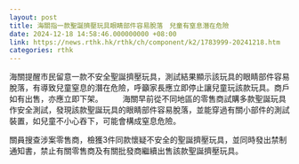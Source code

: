 ```yaml
---
layout: post
title: 海關指一款聖誕擠壓玩具眼睛部件容易脫落　兒童有窒息潛在危險
date: 2024-12-18 14:58:46.000000000 +08:00
link: https://news.rthk.hk/rthk/ch/component/k2/1783999-20241218.htm
categories: rthk
---
```


海關提醒市民留意一款不安全聖誕擠壓玩具，測試結果顯示該玩具的眼睛部件容易脫落，有導致兒童窒息的潛在危險，呼籲家長應立即停止讓兒童玩該款玩具。商戶如有出售，亦應立即下架。
　　 
海關早前從不同地區的零售商試購多款聖誕玩具作安全測試，發現該款聖誕玩具的眼睛部件容易脫落，並能穿過有關小部件的測試裝置，如兒童不小心吞下，可能會構成窒息危險。

關員搜查涉案零售商，檢獲3件同款懷疑不安全的聖誕擠壓玩具，並同時發出禁制通知書，禁止有關零售商及有關批發商繼續出售該款聖誕擠壓玩具。
